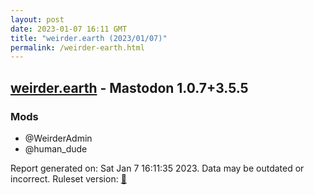 ```yaml
---
layout: post
date: 2023-01-07 16:11 GMT
title: "weirder.earth (2023/01/07)"
permalink: /weirder-earth.html
---
```



## [weirder.earth](https://weirder.earth) - Mastodon 1.0.7+3.5.5

### Mods
 * @WeirderAdmin
 * @human_dude

Report generated on: Sat Jan  7 16:11:35 2023. Data may be outdated or incorrect.
Ruleset version: [🏀](/version-basketball)

